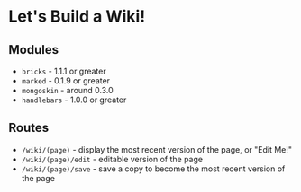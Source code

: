 # Let's Build a Wiki!

## Modules

* `bricks` - 1.1.1 or greater
* `marked` - 0.1.9 or greater
* `mongoskin` - around 0.3.0
* `handlebars` - 1.0.0 or greater

## Routes

* `/wiki/(page)` - display the most recent version of the page, or "Edit Me!"
* `/wiki/(page)/edit` - editable version of the page
* `/wiki/(page)/save` - save a copy to become the most recent version of the page

